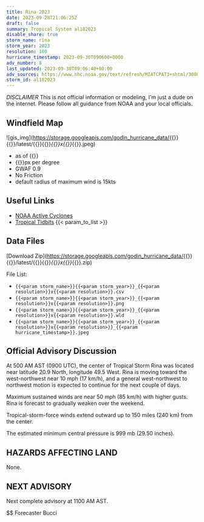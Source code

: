 ```yaml
---
title: Rina 2023
date: 2023-09-28T21:06:25Z
draft: false
summary: Tropical System al182023
disable_share: true
storm_name: rina
storm_year: 2023
resolution: 100
hurricane_timestamp: 2023-09-30T090600+0000
adv_number: 8
last_updated: 2023-09-30T09:06:40+00:00
adv_sources: https://www.nhc.noaa.gov/text/refresh/MIATCPAT3+shtml/300836.shtml;https://www.nhc.noaa.gov/refresh/graphics_at3+shtml/083750.shtml?cone
storm_id: al182023
---
```

*DISCLAIMER* This is not official information or modeling, I'm just a dude on the internet.  Please follow all guidance from NOAA and your local officials.

## Windfield Map
![gis_img](https://storage.googleapis.com/godin_hurricane_data/{{<param storm_name>}}{{<param storm_year>}}/latest/{{<param storm_name>}}{{<param storm_year>}}_{{<param resolution>}}x{{<param resolution>}}_{{<param hurricane_timestamp>}}.jpeg)

- as of {{<param last_updated>}}
- {{<param resolution>}}px per degree
- GWAF 0.9
- No Friction
- default radius of maximum wind is 15kts

## Useful Links
- [NOAA Active Cyclones](https://www.nhc.noaa.gov/)
- [Tropical Tidbits](https://www.tropicaltidbits.com/storminfo/)
{{< param_to_list >}}

## Data Files
[Download Zip](https://storage.googleapis.com/godin_hurricane_data/{{<param storm_name>}}{{<param storm_year>}}/latest/{{<param storm_name>}}{{<param storm_year>}}_{{<param resolution>}}x{{<param resolution>}}_{{<param hurricane_timestamp>}}.zip)

File List:
- `{{<param storm_name>}}{{<param storm_year>}}_{{<param resolution>}}x{{<param resolution>}}.csv`
- `{{<param storm_name>}}{{<param storm_year>}}_{{<param resolution>}}x{{<param resolution>}}.png`
- `{{<param storm_name>}}{{<param storm_year>}}_{{<param resolution>}}x{{<param resolution>}}.wld`
- `{{<param storm_name>}}{{<param storm_year>}}_{{<param resolution>}}x{{<param resolution>}}_{{<param hurricane_timestamp>}}.jpeg`


## Official Advisory Discussion
At 500 AM AST (0900 UTC), the center of Tropical Storm Rina was 
located near latitude 20.9 North, longitude 49.5 West. Rina is 
moving toward the west-northwest near 10 mph (17 km/h), and a 
general west-northwest to northwest motion is expected to continue 
for the next couple of days.
 
Maximum sustained winds are near 50 mph (85 km/h) with higher gusts.
Rina is forecast to gradually weaken over the weekend.
 
Tropical-storm-force winds extend outward up to 150 miles (240 km)
from the center.
 
The estimated minimum central pressure is 999 mb (29.50 inches).
 
 
HAZARDS AFFECTING LAND
----------------------
None.
 
 
NEXT ADVISORY
-------------
Next complete advisory at 1100 AM AST.
 
$$
Forecaster Bucci